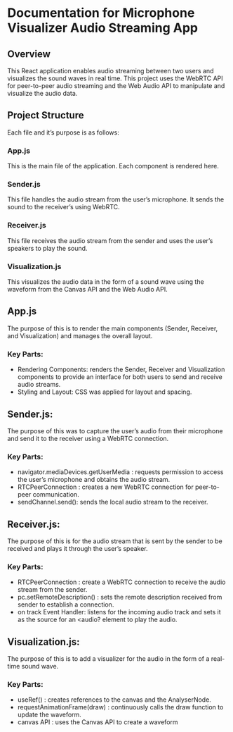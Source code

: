 # Documentation for Microphone Visualizer Audio Streaming App

## Overview
This React application enables audio streaming between two users and visualizes the sound waves in real time. This project uses the WebRTC API for peer-to-peer audio streaming and the Web Audio API to manipulate and visualize the audio data.

## Project Structure
Each file and it’s purpose is as follows:

### App.js
This is the main file of the application. Each component is rendered here.

### Sender.js 
This file handles the audio stream from the user’s microphone. It sends the sound to the receiver’s using WebRTC. 

### Receiver.js 
This file receives the audio stream from the sender and uses the user’s speakers to play the sound.

### Visualization.js 
This visualizes the audio data in the form of a sound wave using the waveform from the Canvas API and the Web Audio API. 

## App.js 
The purpose of this is to render the main components (Sender, Receiver, and Visualization) and manages the overall layout.

### Key Parts: 
* Rendering Components: renders the Sender, Receiver and Visualization components to provide an interface for both users to send and receive audio streams. 
* Styling and Layout: CSS was applied for layout and spacing.

## Sender.js: 
The purpose of this was to capture the user’s audio from their microphone and send it to the receiver using a WebRTC connection. 

### Key Parts:
* navigator.mediaDevices.getUserMedia : requests permission to access the user’s microphone and obtains the audio stream.
* RTCPeerConnection : creates a new WebRTC connection for peer-to-peer communication. 
* sendChannel.send(): sends the local audio stream to the receiver. 

## Receiver.js: 
The purpose of this is for the audio stream that is sent by the sender to be received and plays it through the user’s speaker.

### Key Parts: 
* RTCPeerConnection : create a WebRTC connection to receive the audio stream from the sender.
* pc.setRemoteDescription() : sets the remote description received from sender to establish a connection. 
* on track Event Handler: listens for the incoming audio track and sets it as the source for an <audio? element to play the audio. 

## Visualization.js: 
The purpose of this is to add a visualizer for the audio in the form of a real-time sound wave. 

### Key Parts: 
* useRef() : creates references to the canvas and the AnalyserNode.
* requestAnimationFrame(draw) : continuously calls the draw function to update the waveform. 
* canvas API : uses the Canvas API to create a waveform  


